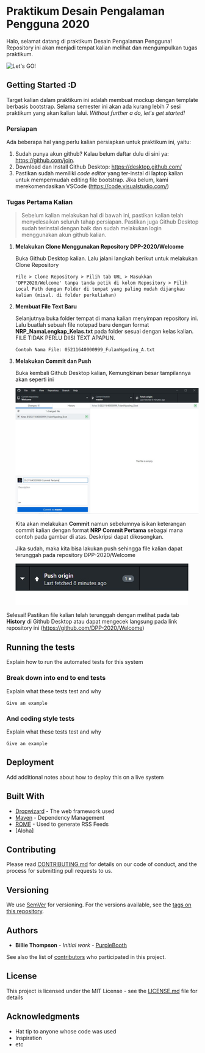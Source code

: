 # Praktikum Desain Pengalaman Pengguna 2020

Halo, selamat datang di praktikum Desain Pengalaman Pengguna! Repository ini akan menjadi tempat kalian melihat dan mengumpulkan tugas praktikum. 

![Let's GO!](https://media.giphy.com/media/lNY0TZWyo2bGn0zoFB/giphy.gif=100x)

## Getting Started :D

Target kalian dalam praktikum ini adalah membuat mockup dengan template berbasis bootstrap. Selama semester ini akan ada kurang lebih 7 sesi praktikum yang akan kalian lalui. *Without further a do, let's get started!*

### Persiapan

Ada beberapa hal yang perlu kalian persiapkan untuk praktikum ini, yaitu:

1. Sudah punya akun github? Kalau belum daftar dulu di sini ya: https://github.com/join. 
2. Download dan Install Github Desktop: https://desktop.github.com/
3. Pastikan sudah memiliki *code editor* yang ter-instal di laptop kalian untuk mempermudah editing file bootstrap. Jika belum, kami merekomendasikan VSCode (https://code.visualstudio.com/)

### Tugas Pertama Kalian 

> Sebelum kalian melakukan hal di bawah ini, pastikan kalian telah menyelesaikan seluruh tahap persiapan. Pastikan juga Github Desktop sudah terinstal dengan baik dan sudah melakukan login menggunakan akun github kalian.

1. **Melakukan Clone Menggunakan Repository DPP-2020/Welcome**

    Buka Github Desktop kalian. Lalu jalani langkah berikut untuk melakukan Clone Repository

    ```
    File > Clone Repository > Pilih tab URL > Masukkan 'DPP2020/Welcome' tanpa tanda petik di kolom Repository > Pilih Local Path dengan Folder di tempat yang paling mudah dijangkau kalian (misal. di folder perkuliahan)
    ```
    
2. **Membuat File Text Baru**

    Selanjutnya buka folder tempat di mana kalian menyimpan repository ini. Lalu buatlah sebuah file notepad baru dengan format **NRP_NamaLengkap_Kelas.txt** pada folder sesuai dengan kelas kalian. FILE TIDAK PERLU DIISI TEXT APAPUN.

    ```
    Contoh Nama File: 05211640000999_FulanNgoding_A.txt
    ```
    
 3. **Melakukan Commit dan Push**

    Buka kembali Github Desktop kalian, Kemungkinan besar tampilannya akan seperti ini
    
    ![Contoh 1](img-example/example-1.jpg)
    
    Kita akan melakukan **Commit** namun sebelumnya isikan keterangan commit kalian dengan format **NRP Commit Pertama** sebagai mana contoh pada gambar di atas. Deskripsi dapat dikosongkan.
    
    Jika sudah, maka kita bisa lakukan push sehingga file kalian dapat terunggah pada repository DPP-2020/Welcome
    
    ![Contoh 1](img-example/example-2.jpg)
   
Selesai! Pastikan file kalian telah terunggah dengan melihat pada tab **History** di Github Desktop atau dapat mengecek langsung pada link repository ini (https://github.com/DPP-2020/Welcome)

## Running the tests

Explain how to run the automated tests for this system

### Break down into end to end tests

Explain what these tests test and why

```
Give an example
```

### And coding style tests

Explain what these tests test and why

```
Give an example
```

## Deployment

Add additional notes about how to deploy this on a live system

## Built With

* [Dropwizard](http://www.dropwizard.io/1.0.2/docs/) - The web framework used
* [Maven](https://maven.apache.org/) - Dependency Management
* [ROME](https://rometools.github.io/rome/) - Used to generate RSS Feeds
* [Aloha] 

## Contributing

Please read [CONTRIBUTING.md](https://gist.github.com/PurpleBooth/b24679402957c63ec426) for details on our code of conduct, and the process for submitting pull requests to us.

## Versioning

We use [SemVer](http://semver.org/) for versioning. For the versions available, see the [tags on this repository](https://github.com/your/project/tags). 

## Authors

* **Billie Thompson** - *Initial work* - [PurpleBooth](https://github.com/PurpleBooth)

See also the list of [contributors](https://github.com/your/project/contributors) who participated in this project.

## License

This project is licensed under the MIT License - see the [LICENSE.md](LICENSE.md) file for details

## Acknowledgments

* Hat tip to anyone whose code was used
* Inspiration
* etc

